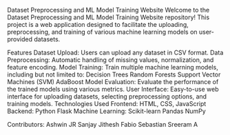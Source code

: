 Dataset Preprocessing and ML Model Training Website
Welcome to the Dataset Preprocessing and ML Model Training Website repository! This project is a web application designed to facilitate the uploading, preprocessing, and training of various machine learning models on user-provided datasets.

Features
Dataset Upload: Users can upload any dataset in CSV format.
Data Preprocessing: Automatic handling of missing values, normalization, and feature encoding.
Model Training: Train multiple machine learning models, including but not limited to:
Decision Trees
Random Forests
Support Vector Machines (SVM)
AdaBoost
Model Evaluation: Evaluate the performance of the trained models using various metrics.
User Interface: Easy-to-use web interface for uploading datasets, selecting preprocessing options, and training models.
Technologies Used
Frontend:
HTML, CSS, JavaScript
Backend:
Python
Flask
Machine Learning:
Scikit-learn
Pandas
NumPy

Contributors:
Ashwin JR
Sanjay Jithesh
Fabio Sebastian
Sreeram A
